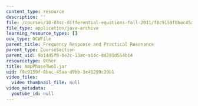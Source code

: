 ```yaml
---
content_type: resource
description: ''
file: /courses/18-03sc-differential-equations-fall-2011/f8c9159f8bac45aad9bb1e41299c20b1_AmpPhaseTwoI.jar
file_type: application/java-archive
learning_resource_types: []
ocw_type: OCWFile
parent_title: Frequency Response and Practical Resonance
parent_type: CourseSection
parent_uid: 9b14d5f8-0e2c-13ac-a14c-8d291d554b14
resourcetype: Other
title: AmpPhaseTwoI.jar
uid: f8c9159f-8bac-45aa-d9bb-1e41299c20b1
video_files:
  video_thumbnail_file: null
video_metadata:
  youtube_id: null
---
```

